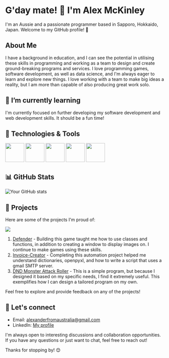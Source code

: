 # G'day mate! 👋 I'm Alex McKinley
I'm an Aussie and a passionate programmer based in Sapporo, Hokkaido, Japan. Welcome to my GitHub profile! 🚀

## About Me
I have a background in education, and I can see the potential in utilising these skills in programming and working as a team to design and create ground-breaking programs and services. I love programming games, software development, as well as data science, and I'm always eager to learn and explore new things. I love working with a team to make big ideas a reality, but I am more than capable of also producing great work solo.

## 🌱 I’m currently learning
I'm currently focused on further developing my software development and web development skills. It should be a fun time!

## 🔧 Technologies & Tools
  <img src="https://upload.wikimedia.org/wikipedia/commons/c/c3/Python-logo-notext.svg" height="60">  <img src="https://upload.wikimedia.org/wikipedia/commons/thumb/1/18/ISO_C%2B%2B_Logo.svg/1822px-ISO_C%2B%2B_Logo.svg.png" height="60">  <img src="https://upload.wikimedia.org/wikipedia/commons/thumb/8/87/Sql_data_base_with_logo.png/800px-Sql_data_base_with_logo.png?20210130181641" height="60">  <img src="https://upload.wikimedia.org/wikipedia/commons/thumb/6/61/HTML5_logo_and_wordmark.svg/120px-HTML5_logo_and_wordmark.svg.png" height="60">  <img src="https://upload.wikimedia.org/wikipedia/commons/thumb/7/75/Django_logo.svg/260px-Django_logo.svg.png" height="60">

## 📊 GitHub Stats
![Your GitHub stats](https://github-readme-stats.vercel.app/api?username=SapporoAlex&show_icons=true&theme=radical)

## 🚀 Projects
Here are some of the projects I'm proud of:

<img src="https://github.com/SapporoAlex/Game-Defender/blob/main/assets/sample.gif">

1. [Defender](https://github.com/SapporoAlex/Game-Defender) - Building this game taught me how to use classes and functions, in addition to creating a window to display images on. I continue to make games using these skills.
2. [Invoice-Creator](https://github.com/SapporoAlex/Automated-Invoice) - Completing this automation project helped me understand dictionaries, openpyxl, and how to write a script that uses a gmail SMTP server.
3. [DND Monster Attack Roller](https://github.com/SapporoAlex/DND-Monster-Attack-Roller-GUI) - This is a simple program, but because I designed it based on my specific needs, I find it extremely useful. This exemplifies how I can design a tailored program on my own.

Feel free to explore and provide feedback on any of the projects!

## 🤝 Let's connect
- Email: alexanderfromaustralia@gmail.com
- LinkedIn: [My profile](https://www.linkedin.com/in/alex-mckinley-257266296/)

I'm always open to interesting discussions and collaboration opportunities. If you have any questions or just want to chat, feel free to reach out!

Thanks for stopping by! 😊
